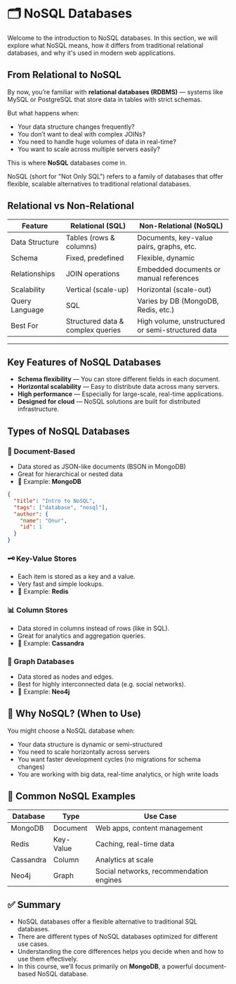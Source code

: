 # 🗂️ NoSQL Databases

Welcome to the introduction to NoSQL databases. In this section, we will explore what NoSQL means, how it differs from traditional relational databases, and why it's used in modern web applications.

## From Relational to NoSQL

By now, you’re familiar with **relational databases (RDBMS)** — systems like MySQL or PostgreSQL that store data in tables with strict schemas.

But what happens when:

- Your data structure changes frequently?
- You don’t want to deal with complex JOINs?
- You need to handle huge volumes of data in real-time?
- You want to scale across multiple servers easily?

This is where **NoSQL** databases come in.

NoSQL (short for "Not Only SQL") refers to a family of databases that offer flexible, scalable alternatives to traditional relational databases.

## Relational vs Non-Relational

| Feature        | Relational (SQL)                  | Non-Relational (NoSQL)                            |
| -------------- | --------------------------------- | ------------------------------------------------- |
| Data Structure | Tables (rows & columns)           | Documents, key-value pairs, graphs, etc.          |
| Schema         | Fixed, predefined                 | Flexible, dynamic                                 |
| Relationships  | JOIN operations                   | Embedded documents or manual references           |
| Scalability    | Vertical (scale-up)               | Horizontal (scale-out)                            |
| Query Language | SQL                               | Varies by DB (MongoDB, Redis, etc.)               |
| Best For       | Structured data & complex queries | High volume, unstructured or semi-structured data |

---

## Key Features of NoSQL Databases

- **Schema flexibility** — You can store different fields in each document.
- **Horizontal scalability** — Easy to distribute data across many servers.
- **High performance** — Especially for large-scale, real-time applications.
- **Designed for cloud** — NoSQL solutions are built for distributed infrastructure.

## Types of NoSQL Databases

### 📄 Document-Based

- Data stored as JSON-like documents (BSON in MongoDB)
- Great for hierarchical or nested data
- 🧪 Example: **MongoDB**

```json
{
  "title": "Intro to NoSQL",
  "tags": ["database", "nosql"],
  "author": {
    "name": "Onur",
    "id": 1
  }
}
```

### 🗝️ Key-Value Stores

- Each item is stored as a key and a value.
- Very fast and simple lookups.
- 🧪 Example: **Redis**

### 📊 Column Stores

- Data stored in columns instead of rows (like in SQL).
- Great for analytics and aggregation queries.
- 🧪 Example: **Cassandra**

### 🧭 Graph Databases

- Data stored as nodes and edges.
- Best for highly interconnected data (e.g. social networks).
- 🧪 Example: **Neo4j**

## 🍃 Why NoSQL? (When to Use)

You might choose a NoSQL database when:

- Your data structure is dynamic or semi-structured
- You need to scale horizontally across servers
- You want faster development cycles (no migrations for schema changes)
- You are working with big data, real-time analytics, or high write loads

## 🧠 Common NoSQL Examples

| Database  | Type      | Use Case                                |
| --------- | --------- | --------------------------------------- |
| MongoDB   | Document  | Web apps, content management            |
| Redis     | Key-Value | Caching, real-time data                 |
| Cassandra | Column    | Analytics at scale                      |
| Neo4j     | Graph     | Social networks, recommendation engines |

## ✅ Summary

- NoSQL databases offer a flexible alternative to traditional SQL databases.
- There are different types of NoSQL databases optimized for different use cases.
- Understanding the core differences helps you decide when and how to use them effectively.
- In this course, we’ll focus primarily on **MongoDB**, a powerful document-based NoSQL database.
